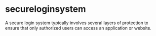 # secureloginsystem
A secure login system typically involves several layers of protection to ensure that only authorized users can access an application or website.
